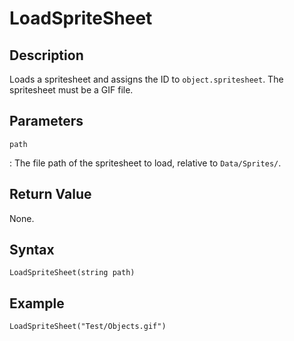 # LoadSpriteSheet

## Description
Loads a spritesheet and assigns the ID to `object.spritesheet`. The spritesheet must be a GIF file.

## Parameters
`path`

:   The file path of the spritesheet to load, relative to `Data/Sprites/`.

## Return Value
None.

## Syntax
```
LoadSpriteSheet(string path)
```

## Example
```
LoadSpriteSheet("Test/Objects.gif")
```